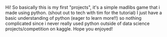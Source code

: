 Hi!
So basically this is my first "projects", it's a simple madlibs game that i made using python. (shout out to tech with tim for the tutorial)
I just have a basic understanding of python (eager to learn more!!) so nothing complicated since i never really used python outside of data science projects/competition on kaggle.
Hope you enjoyed!
